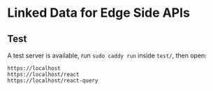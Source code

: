 # Linked Data for Edge Side APIs 


## Test

A test server is available, run `sudo caddy run` inside `test/`, then open: 
```
https://localhost
https://localhost/react
https://localhost/react-query
```
